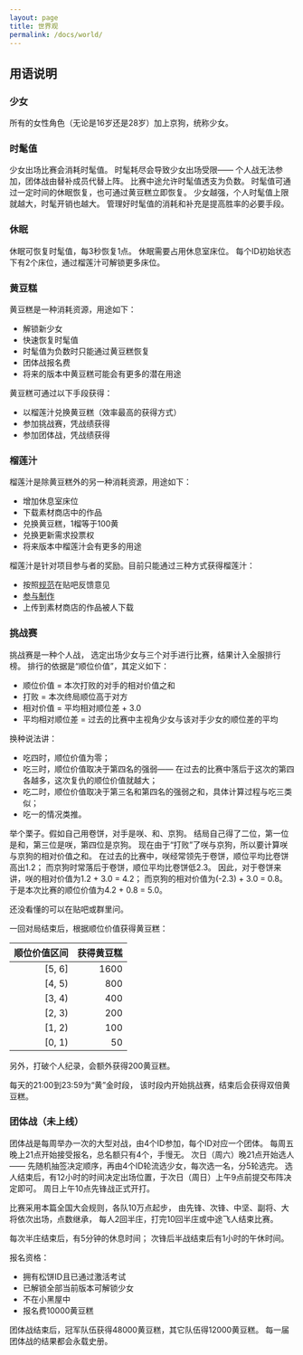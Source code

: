 ```yaml
---
layout: page
title: 世界观
permalink: /docs/world/
---
```


## 用语说明

### 少女

所有的女性角色（无论是16岁还是28岁）加上京狗，统称少女。

### 时髦值

少女出场比赛会消耗时髦值。
时髦耗尽会导致少女出场受限——
个人战无法参加，团体战由替补成员代替上阵。
比赛中途允许时髦值透支为负数。
时髦值可通过一定时间的休眠恢复，也可通过黄豆糕立即恢复。
少女越强，个人时髦值上限就越大，时髦开销也越大。
管理好时髦值的消耗和补充是提高胜率的必要手段。

### 休眠

休眠可恢复时髦值，每3秒恢复1点。
休眠需要占用休息室床位。
每个ID初始状态下有2个床位，通过榴莲汁可解锁更多床位。

### 黄豆糕

黄豆糕是一种消耗资源，用途如下：
- 解锁新少女
- 快速恢复时髦值
- 时髦值为负数时只能通过黄豆糕恢复
- 团体战报名费
- 将来的版本中黄豆糕可能会有更多的潜在用途

黄豆糕可通过以下手段获得：
- 以榴莲汁兑换黄豆糕（效率最高的获得方式）
- 参加挑战赛，凭战绩获得
- 参加团体战，凭战绩获得

### 榴莲汁

榴莲汁是除黄豆糕外的另一种消耗资源，用途如下：
- 增加休息室床位
- 下载素材商店中的作品
- 兑换黄豆糕，1榴等于100黄
- 兑换更新需求投票权
- 将来版本中榴莲汁会有更多的用途

榴莲汁是针对项目参与者的奖励。目前只能通过三种方式获得榴莲汁：
- 按照[规范](/feedback/)在贴吧反馈意见
- [参与制作](/contribute/)
- 上传到素材商店的作品被人下载

### 挑战赛

挑战赛是一种个人战，
选定出场少女与三个对手进行比赛，结果计入全服排行榜。
排行的依据是“顺位价值”，其定义如下：
- 顺位价值 = 本次打败的对手的相对价值之和
- 打败 = 本次终局顺位高于对方
- 相对价值 = 平均相对顺位差 + 3.0
- 平均相对顺位差 = 过去的比赛中主视角少女与该对手少女的顺位差的平均

换种说法讲：
- 吃四时，顺位价值为零；
- 吃三时，顺位价值取决于第四名的强弱——
  在过去的比赛中落后于这次的第四各越多，这次复仇的顺位价值就越大；
- 吃二时，顺位价值取决于第三名和第四名的强弱之和，具体计算过程与吃三类似；
- 吃一的情况类推。

举个栗子。假如自己用卷饼，对手是咲、和、京狗。
结局自己得了二位，第一位是和，第三位是咲，第四位是京狗。
现在由于“打败”了咲与京狗，所以要计算咲与京狗的相对价值之和。
在过去的比赛中，咲经常领先于卷饼，顺位平均比卷饼高出1.2；
而京狗时常落后于卷饼，顺位平均比卷饼低2.3。
因此，对于卷饼来讲，咲的相对价值为1.2 + 3.0 = 4.2；
而京狗的相对价值为(-2.3) + 3.0 = 0.8。
于是本次比赛的顺位价值为4.2 + 0.8 = 5.0。

还没看懂的可以在贴吧或群里问。

一回对局结束后，根据顺位价值获得黄豆糕：

| 顺位价值区间 | 获得黄豆糕 |
| -----------: | ---------: |
| [5, 6]       | 1600       |
| [4, 5)       | 800        |
| [3, 4)       | 400        |
| [2, 3)       | 200        |
| [1, 2)       | 100        |
| [0, 1)       | 50         |

另外，打破个人纪录，会额外获得200黄豆糕。

每天的21:00到23:59为“黄”金时段，
该时段内开始挑战赛，结束后会获得双倍黄豆糕。

### 团体战（未上线）

团体战是每周举办一次的大型对战，由4个ID参加，每个ID对应一个团体。
每周五晚上21点开始接受报名，总名额只有4个，手慢无。
次日（周六）晚21点开始选人——
先随机抽签决定顺序，再由4个ID轮流选少女，每次选一名，分5轮选完。
选人结束后，有12小时的时间决定出场位置，于次日（周日）上午9点前提交布阵决定即可。
周日上午10点先锋战正式开打。

比赛采用本篇全国大会规则，各队10万点起步，
由先锋、次锋、中坚、副将、大将依次出场，点数继承，
每人2回半庄，打完10回半庄或中途飞人结束比赛。

每次半庄结束后，有5分钟的休息时间；
次锋后半战结束后有1小时的午休时间。

报名资格：
- 拥有松饼ID且已通过激活考试
- 已解锁全部当前版本可解锁少女
- 不在小黑屋中
- 报名费10000黄豆糕


团体战结束后，冠军队伍获得48000黄豆糕，其它队伍得12000黄豆糕。
每一届团体战的结果都会永载史册。



